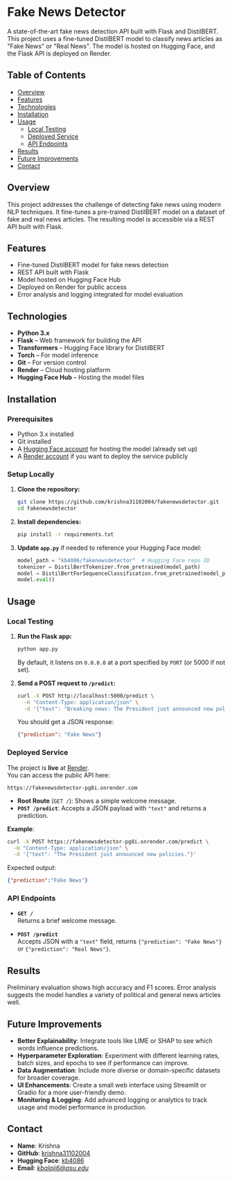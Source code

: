 # Fake News Detector

A state-of-the-art fake news detection API built with Flask and DistilBERT. This project uses a fine-tuned DistilBERT model to classify news articles as "Fake News" or "Real News". The model is hosted on Hugging Face, and the Flask API is deployed on Render.

## Table of Contents

- [Overview](#overview)
- [Features](#features)
- [Technologies](#technologies)
- [Installation](#installation)
- [Usage](#usage)
  - [Local Testing](#local-testing)
  - [Deployed Service](#deployed-service)
  - [API Endpoints](#api-endpoints)
- [Results](#results)
- [Future Improvements](#future-improvements)
- [Contact](#contact)

## Overview

This project addresses the challenge of detecting fake news using modern NLP techniques. It fine-tunes a pre-trained DistilBERT model on a dataset of fake and real news articles. The resulting model is accessible via a REST API built with Flask.

## Features

- Fine-tuned DistilBERT model for fake news detection
- REST API built with Flask
- Model hosted on Hugging Face Hub
- Deployed on Render for public access
- Error analysis and logging integrated for model evaluation

## Technologies

- **Python 3.x**
- **Flask** – Web framework for building the API
- **Transformers** – Hugging Face library for DistilBERT
- **Torch** – For model inference
- **Git** – For version control
- **Render** – Cloud hosting platform
- **Hugging Face Hub** – Hosting the model files

## Installation

### Prerequisites

- Python 3.x installed
- Git installed
- A [Hugging Face account](https://huggingface.co/) for hosting the model (already set up)
- A [Render account](https://render.com/) if you want to deploy the service publicly

### Setup Locally

1. **Clone the repository:**

   ```bash
   git clone https://github.com/krishna31102004/fakenewsdetector.git
   cd fakenewsdetector
   ```

2. **Install dependencies:**

   ```bash
   pip install -r requirements.txt
   ```

3. **Update `app.py`** if needed to reference your Hugging Face model:

   ```python
   model_path = "kb4086/fakenewsdetector"  # Hugging Face repo ID
   tokenizer = DistilBertTokenizer.from_pretrained(model_path)
   model = DistilBertForSequenceClassification.from_pretrained(model_path)
   model.eval()
   ```

## Usage

### Local Testing

1. **Run the Flask app:**

   ```bash
   python app.py
   ```
   By default, it listens on `0.0.0.0` at a port specified by `PORT` (or 5000 if not set).

2. **Send a POST request to `/predict`:**

   ```bash
   curl -X POST http://localhost:5000/predict \
     -H "Content-Type: application/json" \
     -d '{"text": "Breaking news: The President just announced new policies."}'
   ```

   You should get a JSON response:

   ```json
   {"prediction": "Fake News"}
   ```

### Deployed Service

The project is **live** at [Render](https://render.com/).  
You can access the public API here:
```
https://fakenewsdetector-pg8i.onrender.com
```
- **Root Route** (`GET /`): Shows a simple welcome message.
- **`POST /predict`**: Accepts a JSON payload with `"text"` and returns a prediction.

**Example**:
```bash
curl -X POST https://fakenewsdetector-pg8i.onrender.com/predict \
  -H "Content-Type: application/json" \
  -d '{"text": "The President just announced new policies."}'
```
Expected output:
```json
{"prediction":"Fake News"}
```

### API Endpoints

- **`GET /`**  
  Returns a brief welcome message.

- **`POST /predict`**  
  Accepts JSON with a `"text"` field, returns `{"prediction": "Fake News"}` or `{"prediction": "Real News"}`.

## Results

Preliminary evaluation shows high accuracy and F1 scores. Error analysis suggests the model handles a variety of political and general news articles well.

## Future Improvements

- **Better Explainability**: Integrate tools like LIME or SHAP to see which words influence predictions.
- **Hyperparameter Exploration**: Experiment with different learning rates, batch sizes, and epochs to see if performance can improve.
- **Data Augmentation**: Include more diverse or domain-specific datasets for broader coverage.
- **UI Enhancements**: Create a small web interface using Streamlit or Gradio for a more user-friendly demo.
- **Monitoring & Logging**: Add advanced logging or analytics to track usage and model performance in production.

## Contact

- **Name**: Krishna
- **GitHub**: [krishna31102004](https://github.com/krishna31102004)
- **Hugging Face**: [kb4086](https://huggingface.co/kb4086)
- **Email**: *kbalaji6@asu.edu*

